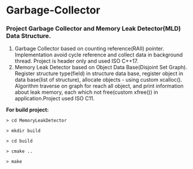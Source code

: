 # Garbage-Collector

### Project Garbage Collector and Memory Leak Detector(MLD) Data Structure.

<ol>
    <li>Garbage Collector based on counting reference(RAII) pointer. Implementation avoid cycle reference and collect data in                     background thread. Project is header only and used ISO C++17.</li>
    <li>Memory Leak Detector based on Object Data Base(Disjoint Set Graph). Register structure type(field) in structure data base,                 register object in data base(list of structure), allocate objects - using custom xcalloc(). Algorithm traverse on graph                   for reach all object, and print information about leak memory, each which not free(custom xfree()) in application.Project used             ISO C11.</li> 
</ol>

**For build project:**
```
> cd MemoryLeakDetector
 
> mkdir build
 
> cd build   
 
> cmake ..  
 
> make  
```

